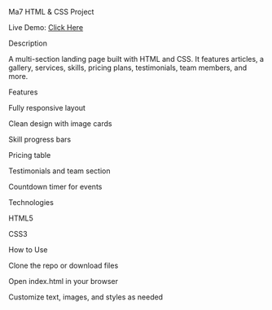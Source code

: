 Ma7 HTML & CSS Project

Live Demo: [Click Here](https://mahmod219.github.io/My_project_CSS_3_Ma7/)

Description

A multi-section landing page built with HTML and CSS. It features articles, a gallery, services, skills, pricing plans, testimonials, team members, and more.

Features

Fully responsive layout

Clean design with image cards

Skill progress bars

Pricing table

Testimonials and team section

Countdown timer for events

Technologies

HTML5

CSS3

How to Use

Clone the repo or download files

Open index.html in your browser

Customize text, images, and styles as needed
